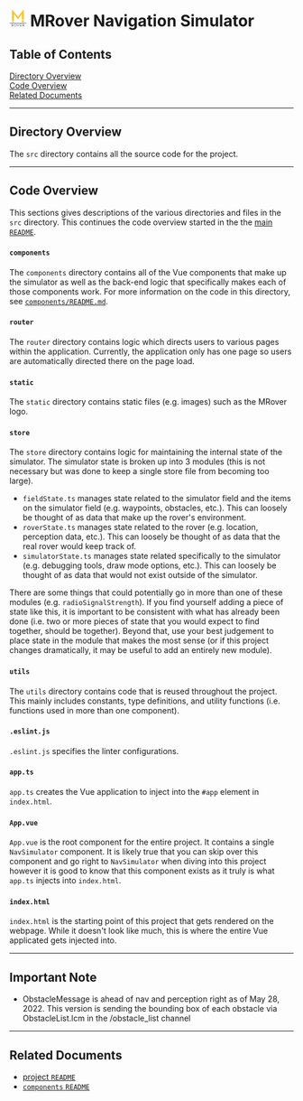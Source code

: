 # <img src="static/mrover.png" alt="MRover Logo" width="30"/> MRover Navigation Simulator

## Table of Contents
[Directory Overview](#directory-overview)<br/>
[Code Overview](#code-overview)<br/>
[Related Documents](#related-documents)<br/>

---

<!---------------------------- Directory Overview ---------------------------->
## Directory Overview
The `src` directory contains all the source code for the project.

---

<!------------------------------- Code Overview ------------------------------>
## Code Overview
This sections gives descriptions of the various directories and files in the `src` directory. This continues the code overview started in the the [main `README`](../README.md).

#### `components`
The `components` directory contains all of the Vue components that make up the simulator as well as the back-end logic that specifically makes each of those components work. For more information on the code in this directory, see [`components/README.md`](./components/README.md).

#### `router`
The `router` directory contains logic which directs users to various pages within the application. Currently, the application only has one page so users are automatically directed there on the page load.

#### `static`
The `static` directory contains static files (e.g. images) such as the MRover logo.

#### `store`
The `store` directory contains logic for maintaining the internal state of the simulator. The simulator state is broken up into 3 modules (this is not necessary but was done to keep a single store file from becoming too large).

* `fieldState.ts` manages state related to the simulator field and the items on the simulator field (e.g. waypoints, obstacles, etc.). This can loosely be thought of as data that make up the rover's environment.
* `roverState.ts` manages state related to the rover (e.g. location, perception data, etc.). This can loosely be thought of as data that the real rover would keep track of.
* `simulatorState.ts` manages state related specifically to the simulator (e.g. debugging tools, draw mode options, etc.). This can loosely be thought of as data that would not exist outside of the simulator.

There are some things that could potentially go in more than one of these modules (e.g. `radioSignalStrength`). If you find yourself adding a piece of state like this, it is important to be consistent with what has already been done (i.e. two or more pieces of state that you would expect to find together, should be together). Beyond that, use your best judgement to place state in the module that makes the most sense (or if this project changes dramatically, it may be useful to add an entirely new module).

#### `utils`
The `utils` directory contains code that is reused throughout the project. This mainly includes constants, type definitions, and utility functions (i.e. functions used in more than one component).

#### `.eslint.js`
`.eslint.js` specifies the linter configurations.

#### `app.ts`
`app.ts` creates the Vue application to inject into the `#app` element in `index.html`.

#### `App.vue`
`App.vue` is the root component for the entire project. It contains a single `NavSimulator` component. It is likely true that you can skip over this component and go right to `NavSimulator` when diving into this project however it is good to know that this component exists as it truly is what `app.ts` injects into `index.html`.

#### `index.html`
`index.html` is the starting point of this project that gets rendered on the webpage. While it doesn't look like much, this is where the entire Vue applicated gets injected into.

---

<!----------------------------- Related Documents ---------------------------->
## Important Note
* ObstacleMessage is ahead of nav and perception right as of May 28, 2022. This version is sending the bounding box of each obstacle via ObstacleList.lcm in the /obstacle_list channel
---

<!----------------------------- Related Documents ---------------------------->
## Related Documents
* [project `README`](../README.md)
* [`components` `README`](./components/README.md)

